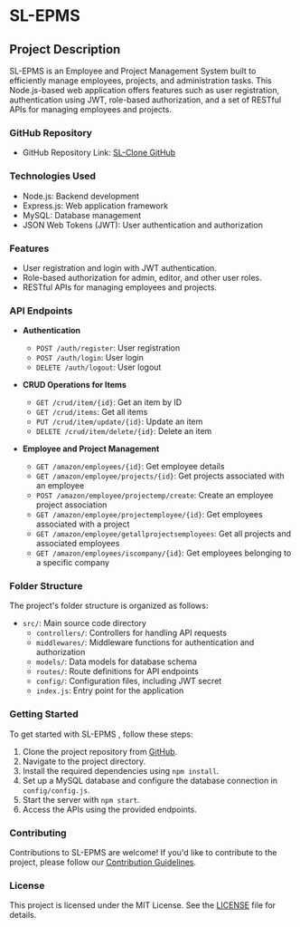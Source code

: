 # SL-EPMS 

## Project Description
SL-EPMS  is an Employee and Project Management System built to efficiently manage employees, projects, and administration tasks. This Node.js-based web application offers features such as user registration, authentication using JWT, role-based authorization, and a set of RESTful APIs for managing employees and projects.

### GitHub Repository
- GitHub Repository Link: [SL-Clone GitHub](https://github.com/RashanWeerasinghe/SL-Clone.git)

### Technologies Used
- Node.js: Backend development
- Express.js: Web application framework
- MySQL: Database management
- JSON Web Tokens (JWT): User authentication and authorization

### Features
- User registration and login with JWT authentication.
- Role-based authorization for admin, editor, and other user roles.
- RESTful APIs for managing employees and projects.

### API Endpoints
- **Authentication**
  - `POST /auth/register`: User registration
  - `POST /auth/login`: User login
  - `DELETE /auth/logout`: User logout

- **CRUD Operations for Items**
  - `GET /crud/item/{id}`: Get an item by ID
  - `GET /crud/items`: Get all items
  - `PUT /crud/item/update/{id}`: Update an item
  - `DELETE /crud/item/delete/{id}`: Delete an item

- **Employee and Project Management**
  - `GET /amazon/employees/{id}`: Get employee details
  - `GET /amazon/employee/projects/{id}`: Get projects associated with an employee
  - `POST /amazon/employee/projectemp/create`: Create an employee project association
  - `GET /amazon/employee/projectemployee/{id}`: Get employees associated with a project
  - `GET /amazon/employee/getallprojectsemployees`: Get all projects and associated employees
  - `GET /amazon/employees/iscompany/{id}`: Get employees belonging to a specific company

### Folder Structure
The project's folder structure is organized as follows:

- `src/`: Main source code directory
  - `controllers/`: Controllers for handling API requests
  - `middlewares/`: Middleware functions for authentication and authorization
  - `models/`: Data models for database schema
  - `routes/`: Route definitions for API endpoints
  - `config/`: Configuration files, including JWT secret
  - `index.js`: Entry point for the application

### Getting Started
To get started with SL-EPMS , follow these steps:

1. Clone the project repository from [GitHub](https://github.com/RashanWeerasinghe/SL-Clone.git).
2. Navigate to the project directory.
3. Install the required dependencies using `npm install`.
4. Set up a MySQL database and configure the database connection in `config/config.js`.
5. Start the server with `npm start`.
6. Access the APIs using the provided endpoints.

### Contributing
Contributions to SL-EPMS are welcome! If you'd like to contribute to the project, please follow our [Contribution Guidelines](CONTRIBUTING.md).

### License
This project is licensed under the MIT License. See the [LICENSE](LICENSE) file for details.
